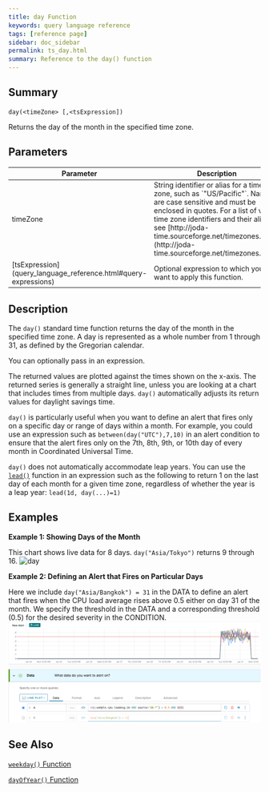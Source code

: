 ```yaml
---
title: day Function
keywords: query language reference
tags: [reference page]
sidebar: doc_sidebar
permalink: ts_day.html
summary: Reference to the day() function
---
```

## Summary
```
day(<timeZone> [,<tsExpression])
```

Returns the day of the month in the specified time zone.
## Parameters
<table>
<tbody>
<thead>
<tr><th width="20%">Parameter</th><th width="80%">Description</th></tr>
</thead>
<tr><td>timeZone</td>
<td markdown="span">
String identifier or alias for a time zone, such as `"US/Pacific"`. Names are case sensitive and must be enclosed in quotes. For a list of valid time zone identifiers and their aliases, see  [http://joda-time.sourceforge.net/timezones.html](http://joda-time.sourceforge.net/timezones.html).
</td></tr>
<tr>
<td markdown="span"> [tsExpression](query_language_reference.html#query-expressions)</td>
<td>Optional expression to which you want to apply this function. </td>
</tr>
</tbody>
</table>


## Description

The `day()` standard time function returns the day of the month in the specified time zone. A day is represented as a whole number from 1 through 31, as defined by the Gregorian calendar.

You can optionally pass in an expression.

The returned values are plotted against the times shown on the x-axis. The returned series is generally a straight line, unless you are looking at a chart that includes times from multiple days.
`day()` automatically adjusts its return values for daylight savings time.

`day()` is particularly useful when you want to define an alert that fires only on a specific day or range of days within a month. For example, you could use an expression such as `between(day("UTC"),7,10)` in an alert condition to ensure that the alert fires only on the 7th, 8th, 9th, or 10th day of every month in Coordinated Universal Time.

`day()` does not automatically accommodate leap years. You can use the [`lead()`](ts_lead.html) function in an expression such as the following to return 1 on the last day of each month for a given time zone, regardless of whether the year is a leap year: `lead(1d, day(...)=1)`


## Examples

**Example 1: Showing Days of the Month**

This chart shows live data for 8 days. `day("Asia/Tokyo")` returns 9 through 16.
![day](images/ts_day.png)

**Example 2: Defining an Alert that Fires on Particular Days**

Here we include `day("Asia/Bangkok") = 31` in the DATA to define an alert that fires when the CPU load average rises above 0.5 either on day 31 of the month. We specify the threshold in the DATA and a corresponding threshold (0.5) for the desired severity in the CONDITION.
![day alert](images/ts_day_alert.png)

## See Also
[`weekday()` Function](ts_weekday.html)

[`dayOfYear()` Function](ts_dayOfYear.html)
